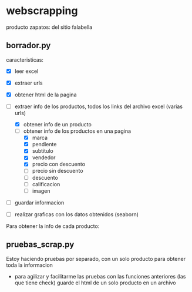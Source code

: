 # webscrapping
producto zapatos: del sitio falabella

## borrador.py
caracteristicas:

- [x] leer excel
- [x] extraer urls
- [x] obtener html de la pagina
- [ ] extraer info de los productos, todos los links del archivo excel (varias urls)
    - [x] obtener info de un producto
    - [ ] obtener info de los productos en una pagina
        - [x] marca
        - [x] pendiente
        - [x] subtitulo
        - [x] vendedor
        - [x] precio con descuento
        - [ ] precio sin descuento
        - [ ] descuento
        - [ ] calificacion
        - [ ] imagen
- [ ] guardar informacion
- [ ] realizar graficas con los datos obtenidos (seaborn)


Para obtener la info de cada producto:

## pruebas_scrap.py
Estoy haciendo pruebas por separado, con un solo producto para obtener toda la informacion
* para agilizar y facilitarme las pruebas con las funciones anteriores (las que tiene check) guarde el html de un solo producto en un archivo



